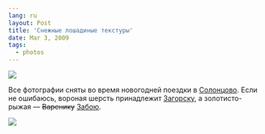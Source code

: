 ```yaml
---
lang: ru
layout: Post
title: 'Снежные лошадиные текстуры'
date: Mar 3, 2009
tags:
  - photos
---
```


![](photo://2009-01-08_5D_1746_Artem_Sapegin)

Все фотографии сняты во время новогодней поездки в [Солонцово](http://morning.photos/travel/solontsovo "Фотографии из Солонцово"). Если не ошибаюсь, вороная шерсть принадлежит [Загорску](http://solontsovo-horse.ru/horses/zagorsk.html "Вороной мерин Загорск"), а золотисто-рыжая — ~~Варенику~~ [Забою](http://solontsovo-horse.ru/horses/zaboy.html "Золотисто-рыжий мерин Забой").

<!--more-->

![](/images/blog/2009-01-07-5D-1394-Artem-Sapegin.jpg)
